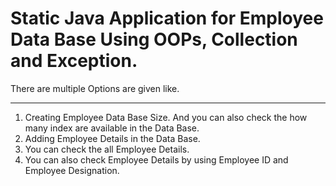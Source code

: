 # Static Java Application for Employee Data Base Using OOPs, Collection and Exception.<br>
There are multiple Options are given like.<hr> 
1. Creating  Employee Data Base Size. And you can also check the how many index are available in the Data Base.<br>
2. Adding Employee Details in the Data Base.<br>
3. You can check the all Employee Details.<br>
4. You can also check Employee Details by using Employee ID and Employee Designation.<br>
